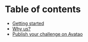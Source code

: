 # Table of contents

* [Getting started](README.md)
* [Why us?](use-cases.md)
* [Publish your challenge on Avatao](publish-challenge.md)

